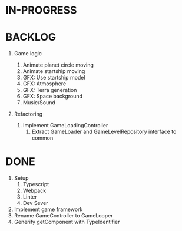 # IN-PROGRESS

# BACKLOG

1. Game logic 
   1. Animate planet circle moving
   1. Animate startship moving
   1. GFX: Use startship model
   1. GFX: Atmosphere
   1. GFX: Terra generation
   1. GFX: Space background
   1. Music/Sound 
    
1. Refactoring
   1. Implement GameLoadingController
      1. Extract GameLoader and GameLevelRepository interface to common

# DONE

1. Setup 
   1. Typescript
   2. Webpack
   3. Linter
   4. Dev Sever
1. Implement game framework
1. Rename GameController to GameLooper
1. Generify getComponent with TypeIdentifier
